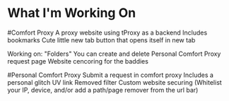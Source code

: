 # What I'm Working On

#Comfort Proxy
A proxy website using tProxy as a backend
Includes bookmarks
Cute little new tab button that opens itself in new tab

Working on:
"Folders" You can create and delete
Personal Comfort Proxy request page
Website cencoring for the baddies

#Personal Comfort Proxy
Submit a request in comfort proxy
Includes a personal glitch UV link
Removed filter
Custom website securing (Whitelist your IP, device, and/or add a path/page remover from the url bar)
